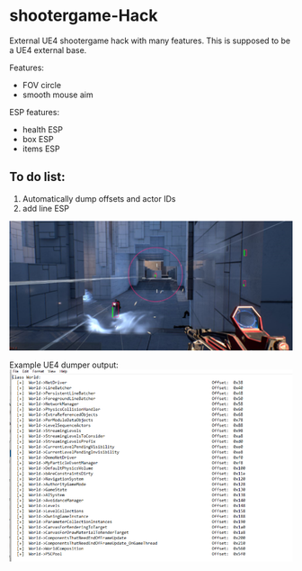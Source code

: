 # shootergame-Hack
External UE4 shootergame hack with many features. This is supposed to be a UE4 external base.

Features:
- FOV circle
- smooth mouse aim

ESP features:
- health ESP
- box ESP
- items ESP

## To do list:
1. Automatically dump offsets and actor IDs
2. add line ESP

![Screenshot](1602616508762.png)


Example UE4 dumper output:
![Screenshot](unknown.png)
